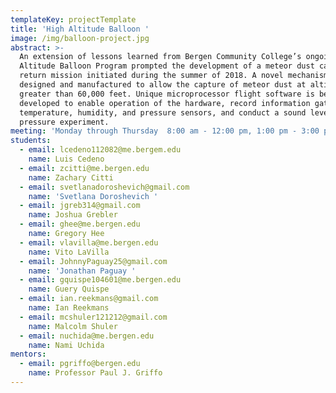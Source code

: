 ```yaml
---
templateKey: projectTemplate
title: 'High Altitude Balloon '
image: /img/balloon-project.jpg
abstract: >-
  An extension of lessons learned from Bergen Community College’s ongoing High
  Altitude Balloon Program prompted the development of a meteor dust capture and
  return mission initiated during the summer of 2018. A novel mechanism is being
  designed and manufactured to allow the capture of meteor dust at altitudes
  greater than 60,000 feet. Unique microprocessor flight software is being
  developed to enable operation of the hardware, record information gathered by
  temperature, humidity, and pressure sensors, and conduct a sound level vs air
  pressure experiment.
meeting: 'Monday through Thursday  8:00 am - 12:00 pm, 1:00 pm - 3:00 pm'
students:
  - email: lcedeno112082@me.bergem.edu
    name: Luis Cedeno
  - email: zcitti@me.bergen.edu
    name: Zachary Citti
  - email: svetlanadoroshevich@gmail.com
    name: 'Svetlana Doroshevich '
  - email: jgreb314@gmail.com
    name: Joshua Grebler
  - email: ghee@me.bergen.edu
    name: Gregory Hee
  - email: vlavilla@me.bergen.edu
    name: Vito LaVilla
  - email: JohnnyPaguay25@gmail.com
    name: 'Jonathan Paguay '
  - email: gquispe104601@me.bergen.edu
    name: Guery Quispe
  - email: ian.reekmans@gmail.com
    name: Ian Reekmans
  - email: mcshuler121212@gmail.com
    name: Malcolm Shuler
  - email: nuchida@me.bergen.edu
    name: Nami Uchida
mentors:
  - email: pgriffo@bergen.edu
    name: Professor Paul J. Griffo
---
```



